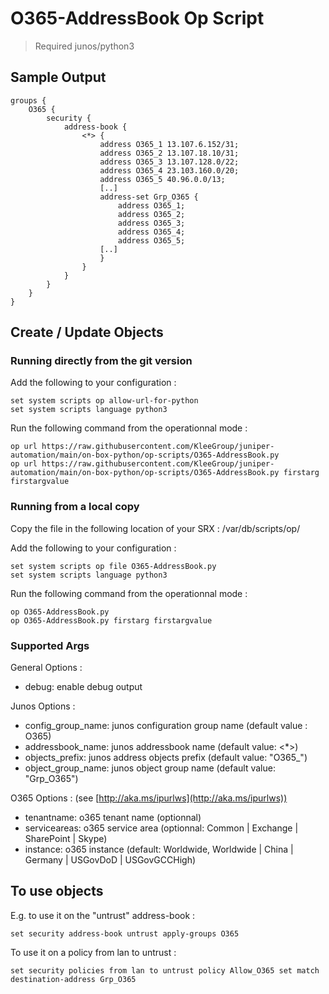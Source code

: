 
# O365-AddressBook Op Script
> Required junos/python3

## Sample Output
```
groups {
    O365 {
        security {
            address-book {
                <*> {
                    address O365_1 13.107.6.152/31;
                    address O365_2 13.107.18.10/31;
                    address O365_3 13.107.128.0/22;
                    address O365_4 23.103.160.0/20;
                    address O365_5 40.96.0.0/13;
                    [..]
                    address-set Grp_O365 {
                        address O365_1;
                        address O365_2;
                        address O365_3;
                        address O365_4;
                        address O365_5;
                    [..]
                    }
                }
            }
        }
    }
}
```

## Create / Update Objects
### Running directly from the git version

Add the following to your configuration :
```
set system scripts op allow-url-for-python
set system scripts language python3
```
Run the following command from the operationnal mode :
```
op url https://raw.githubusercontent.com/KleeGroup/juniper-automation/main/on-box-python/op-scripts/O365-AddressBook.py
op url https://raw.githubusercontent.com/KleeGroup/juniper-automation/main/on-box-python/op-scripts/O365-AddressBook.py firstarg firstargvalue
```

### Running from a local copy

Copy the file in the following location of your SRX : /var/db/scripts/op/

Add the following to your configuration :
```
set system scripts op file O365-AddressBook.py
set system scripts language python3
```

Run the following command from the operationnal mode :
```
op O365-AddressBook.py
op O365-AddressBook.py firstarg firstargvalue
```

### Supported Args

General Options :
- debug: enable debug output

Junos Options :
- config_group_name: junos configuration group name (default value : O365)
- addressbook_name: junos addressbook name (default value: <*>)
- objects_prefix: junos address objects prefix (default value: "O365_")
- object_group_name: junos object group name (default value: "Grp_O365")

O365 Options : (see [http://aka.ms/ipurlws](http://aka.ms/ipurlws))
- tenantname: o365 tenant name (optionnal)
- serviceareas: o365 service area (optionnal: Common | Exchange | SharePoint | Skype)
- instance: o365 instance (default: Worldwide, Worldwide | China | Germany | USGovDoD | USGovGCCHigh)

## To use objects

E.g. to use it on the "untrust" address-book :
```
set security address-book untrust apply-groups O365
```

To use it on a policy from lan to untrust :
```
set security policies from lan to untrust policy Allow_O365 set match destination-address Grp_O365
```
